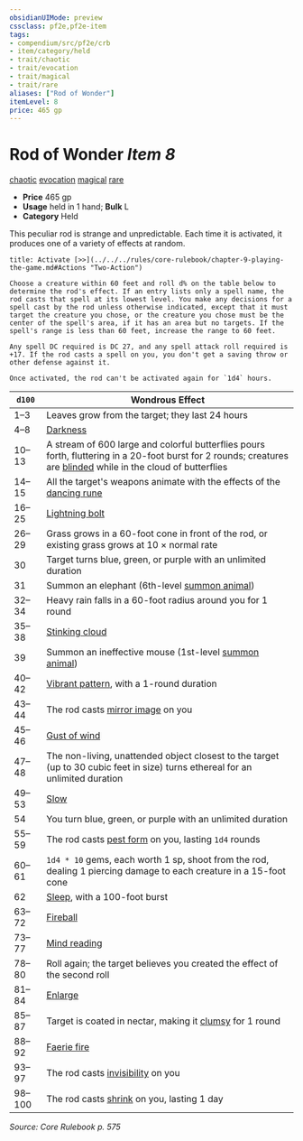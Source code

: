 ```yaml
---
obsidianUIMode: preview
cssclass: pf2e,pf2e-item
tags:
- compendium/src/pf2e/crb
- item/category/held
- trait/chaotic
- trait/evocation
- trait/magical
- trait/rare
aliases: ["Rod of Wonder"]
itemLevel: 8
price: 465 gp
---
```

# Rod of Wonder *Item 8*  
[chaotic](../../../rules/traits/chaotic.md)  [evocation](../../../rules/traits/evocation.md)  [magical](../../../rules/traits/magical.md)  [rare](../../../rules/traits/rare.md)  

- **Price** 465 gp
- **Usage** held in 1 hand; **Bulk** L
- **Category** Held

This peculiar rod is strange and unpredictable. Each time it is activated, it produces one of a variety of effects at random.

```ad-embed-ability
title: Activate [>>](../../../rules/core-rulebook/chapter-9-playing-the-game.md#Actions "Two-Action")

Choose a creature within 60 feet and roll d% on the table below to determine the rod's effect. If an entry lists only a spell name, the rod casts that spell at its lowest level. You make any decisions for a spell cast by the rod unless otherwise indicated, except that it must target the creature you chose, or the creature you chose must be the center of the spell's area, if it has an area but no targets. If the spell's range is less than 60 feet, increase the range to 60 feet.

Any spell DC required is DC 27, and any spell attack roll required is +17. If the rod casts a spell on you, you don't get a saving throw or other defense against it.

Once activated, the rod can't be activated again for `1d4` hours.
```

| `d100` | Wondrous Effect |
|--------|-----------------|
| 1–3 | Leaves grow from the target; they last 24 hours |
| 4–8 | [Darkness](../../spells/darkness.md) |
| 10–13 | A stream of 600 large and colorful butterflies pours forth, fluttering in a 20-foot burst for 2 rounds; creatures are [blinded](../../../rules/conditions.md#Blinded) while in the cloud of butterflies |
| 14–15 | All the target's weapons animate with the effects of the [dancing rune](dancing.md) |
| 16–25 | [Lightning bolt](../../spells/lightning-bolt.md) |
| 26–29 | Grass grows in a 60-foot cone in front of the rod, or existing grass grows at 10 × normal rate |
| 30 | Target turns blue, green, or purple with an unlimited duration |
| 31 | Summon an elephant (6th-level [summon animal](../../spells/summon-animal.md)) |
| 32–34 | Heavy rain falls in a 60-foot radius around you for 1 round |
| 35–38 | [Stinking cloud](../../spells/stinking-cloud.md) |
| 39 | Summon an ineffective mouse (1st-level [summon animal](../../spells/summon-animal.md)) |
| 40–42 | [Vibrant pattern](../../spells/vibrant-pattern.md), with a 1-round duration |
| 43–44 | The rod casts [mirror image](../../spells/mirror-image.md) on you |
| 45–46 | [Gust of wind](../../spells/gust-of-wind.md) |
| 47–48 | The non-living, unattended object closest to the target (up to 30 cubic feet in size) turns ethereal for an unlimited duration |
| 49–53 | [Slow](../../spells/slow.md) |
| 54 | You turn blue, green, or purple with an unlimited duration |
| 55–59 | The rod casts [pest form](../../spells/pest-form.md) on you, lasting `1d4` rounds |
| 60–61 | `1d4 * 10` gems, each worth 1 sp, shoot from the rod, dealing 1 piercing damage to each creature in a 15-foot cone |
| 62 | [Sleep](../../spells/sleep.md), with a 100-foot burst |
| 63–72 | [Fireball](../../spells/fireball.md) |
| 73–77 | [Mind reading](../../spells/mind-reading.md) |
| 78–80 | Roll again; the target believes you created the effect of the second roll |
| 81–84 | [Enlarge](../../spells/enlarge.md) |
| 85–87 | Target is coated in nectar, making it [clumsy](../../../rules/conditions.md#Clumsy) for 1 round |
| 88–92 | [Faerie fire](../../spells/faerie-fire.md) |
| 93–97 | The rod casts [invisibility](../../spells/invisibility.md) on you |
| 98–100 | The rod casts [shrink](../../spells/shrink.md) on you, lasting 1 day |


*Source: Core Rulebook p. 575*
